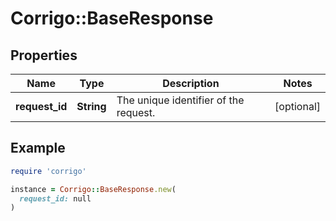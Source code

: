 # Corrigo::BaseResponse

## Properties

| Name | Type | Description | Notes |
| ---- | ---- | ----------- | ----- |
| **request_id** | **String** | The unique identifier of the request. | [optional] |

## Example

```ruby
require 'corrigo'

instance = Corrigo::BaseResponse.new(
  request_id: null
)
```

